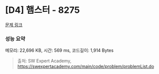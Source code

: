 # [D4] 햄스터 - 8275 

[문제 링크](https://swexpertacademy.com/main/code/problem/problemDetail.do?contestProbId=AWxQ310aOlQDFAWL) 

### 성능 요약

메모리: 22,696 KB, 시간: 569 ms, 코드길이: 1,914 Bytes



> 출처: SW Expert Academy, https://swexpertacademy.com/main/code/problem/problemList.do